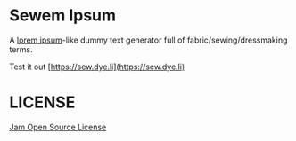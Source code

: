 # Sewem Ipsum

A [lorem ipsum](https://en.wikipedia.org/wiki/Lorem_ipsum)-like dummy text generator full of fabric/sewing/dressmaking terms.

Test it out [https://sew.dye.li](https://sew.dye.li)

# LICENSE

[Jam Open Source License](LICENSE)
